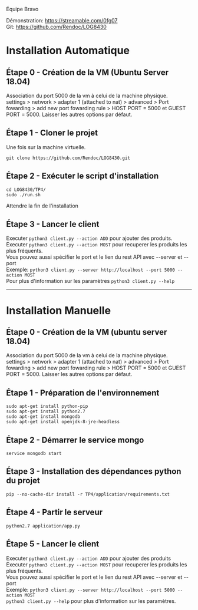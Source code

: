 Équipe Bravo

Démonstration: https://streamable.com/0fg07  
Git: https://github.com/Rendoc/LOG8430

# Installation Automatique

## Étape 0 - Création de la VM (Ubuntu Server 18.04)
  Association du port 5000 de la vm à celui de la machine physique.  
    settings > network > adapter 1 (attached to nat) > advanced > Port fowarding > add new port fowarding rule > HOST PORT = 5000 et GUEST PORT = 5000. 
    Laisser les autres options par défaut.

## Étape 1 - Cloner le projet
  Une fois sur la machine virtuelle.
  ```
  git clone https://github.com/Rendoc/LOG8430.git
  ```

## Étape 2 - Exécuter le script d'installation  
    cd LOG8430/TP4/
    sudo ./run.sh 

  Attendre la fin de l'installation

## Étape 3 - Lancer le client

Executer ```python3 client.py --action ADD``` pour ajouter des produits.  
Executer ```python3 client.py --action MOST``` pour recuperer les produits les plus fréquents.  
Vous pouvez aussi spécifier le port et le lien du rest API avec --server et --port  
Exemple: ```python3 client.py --server http://localhost --port 5000 --action MOST```  
Pour plus d'information sur les paramètres ```python3 client.py --help```  

_________________________________________________________________________________________________


# Installation Manuelle

## Étape 0 - Création de la VM (ubuntu server 18.04)
  Association du port 5000 de la vm à celui de la machine physique.  
    settings > network > adapter 1 (attached to nat) > advanced > Port fowarding > add new port fowarding rule > HOST PORT = 5000 et GUEST PORT = 5000. 
    Laisser les autres options par défaut.

## Étape 1 - Préparation de l'environnement
  ```
  sudo apt-get install python-pip 
  sudo apt-get install python2.7
  sudo apt-get install mongodb
  sudo apt-get install openjdk-8-jre-headless
  ```

## Étape 2 - Démarrer le service mongo
  ```
  service mongodb start
  ```

## Étape 3 - Installation des dépendances python du projet
  ```
  pip --no-cache-dir install -r TP4/application/requirements.txt
  ```

## Étape 4 - Partir le serveur
  ```
  python2.7 application/app.py
  ```

## Étape 5 - Lancer le client
Executer ```python3 client.py --action ADD``` pour ajouter des produits  
Executer ```python3 client.py --action MOST``` pour recuperer les produits les plus fréquents.  
Vous pouvez aussi spécifier le port et le lien du rest API avec --server et --port  
Exemple: ```python3 client.py --server http://localhost --port 5000 --action MOST```  
```python3 client.py --help``` pour plus d'information sur les paramètres.  

